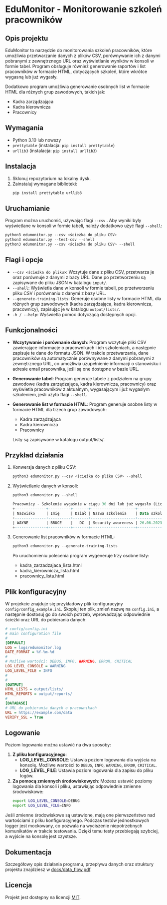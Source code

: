 # EduMonitor - Monitorowanie szkoleń pracowników

## Opis projektu
EduMonitor to narzędzie do monitorowania szkoleń pracowników, które umożliwia przetwarzanie danych z plików CSV, porównywanie ich z danymi pobranymi z zewnętrznego URL oraz wyświetlanie wyników w konsoli w formie tabel. Program obsługuje również generowanie raportów i list pracowników w formacie HTML, dotyczących szkoleń, które wkrótce wygasną lub już wygasły.

Dodatkowo program umożliwia generowanie osobnych list w formacie HTML dla różnych grup zawodowych, takich jak:

- Kadra zarządzająca
- Kadra kierownicza
- Pracownicy

## Wymagania
- Python 3.10 lub nowszy
- `prettytable` (instalacja: `pip install prettytable`)
- `urllib3` (instalacja: `pip install urllib3`)

## Instalacja
1. Sklonuj repozytorium na lokalny dysk.
2. Zainstaluj wymagane biblioteki:
   ```bash
   pip install prettytable urllib3
   ```

## Uruchamianie
Program można uruchomić, używając flagi `--csv` . Aby wyniki były wyświetlane w konsoli w formie tabeli, należy dodatkowo użyć flagi `--shell`:
   ```python
   python3 edumonitor.py --csv <ścieżka do pliku CSV>
   python3 edumonitor.py --test-csv --shell
   python3 edumonitor.py --csv <ścieżka do pliku CSV> --shell
   ```

## Flagi i opcje
- `--csv <ścieżka do pliku>`: Wczytuje dane z pliku CSV, przetwarza je oraz porównuje z danymi z bazy URL. Dane po przetworzeniu są zapisywane do pliku JSON w katalogu `input/`.
- `--shell`: Wyświetla dane w konsoli w formie tabeli, po przetworzeniu pliku CSV i porównaniu z danymi z bazy URL.
- `--generate-training-lists`: Generuje osobne listy w formacie HTML dla różnych grup zawodowych (kadra zarządzająca, kadra kierownicza, pracownicy), zapisując je w katalogu `output/lists/`.
- `-h / --help`: Wyświetla pomoc dotyczącą dostępnych opcji.

## Funkcjonalności
- **Wczytywanie i porównanie danych**: Program wczytuje pliki CSV zawierające informacje o pracownikach i ich szkoleniach, a następnie zapisuje te dane do formatu JSON. W trakcie przetwarzania, dane pracowników są automatycznie porównywane z danymi pobranymi z zewnętrznego URL, co umożliwia uzupełnienie informacji o stanowisku i adresie email pracownika, jeśli są one dostępne w bazie URL.
- **Generowanie tabel**: Program generuje tabele z podziałem na grupy zawodowe (kadra zarządzająca, kadra kierownicza, pracownicy) oraz wyświetla pracowników z aktualnym, wygasającym i już wygasłym szkoleniem, jeśli użyto flagi `--shell`.
- **Generowanie list w formacie HTML**: Program generuje osobne listy w formacie HTML dla trzech grup zawodowych:
   - Kadra zarządzająca
   - Kadra kierownicza
   - Pracownicy
   
   Listy są zapisywane w katalogu output/lists/.

## Przykład działania

1. Konwersja danych z pliku CSV:
   ```python
   python3 edumonitor.py --csv <ścieżka do pliku CSV> --shell
   ```

2. Wyświetlanie danych w konsoli:
   ```python
   python3 edumonitor.py --shell
   ```

   ```sql
   Pracownicy - Szkolenie wygaśnie w ciągu 30 dni lub już wygasło (Liczba pracowników: 1)
   +--------------+----------+-------+--------------------+----------------+------------+
   | Nazwisko     | Imię     | Dział | Nazwa szkolenia    | Data szkolenia | Ważne do   |
   +--------------+----------+-------+--------------------+----------------+------------+
   | WAYNE        | BRUCE    |   DC  | Security awareness | 26.06.2023     | 24.06.2024 |
   +--------------+----------+-------+--------------------+----------------+------------+
   ```

3. Generowanie list pracowników w formacie HTML:
   ```python
   python3 edumonitor.py --generate-training-lists
   ```

   Po uruchomieniu polecenia program wygeneruje trzy osobne listy:

   - kadra_zarzadzajaca_lista.html
   - kadra_kierownicza_lista.html
   - pracownicy_lista.html

## Plik konfiguracyjny
W projekcie znajduje się przykładowy plik konfiguracyjny `config/config_example.ini`. Skopiuj ten plik, zmień nazwę na `config.ini`, a następnie dostosuj go do swoich potrzeb, wprowadzając odpowiednie ścieżki oraz URL do pobierania danych:
```ini
# config/config.ini
# main configuration file
#
[DEFAULT]
LOG = logs/edumonitor.log
DATE_FORMAT = %Y-%m-%d
#
# Możliwe wartości: DEBUG, INFO, WARNING, ERROR, CRITICAL
LOG_LEVEL_CONSOLE = WARNING
LOG_LEVEL_FILE = INFO
#
#
[OUTPUT]
HTML_LISTS = output/lists/
HTML_REPORTS = output/reports/
#
[DATABASE]
# URL do pobierania danych o pracownikach
URL = https://example.com/data
VERIFY_SSL = True
```

## Logowanie
Poziom logowania można ustawić na dwa sposoby:
1. **Z pliku konfiguracyjnego**: 
   - **LOG_LEVEL_CONSOLE**: Ustawia poziom logowania dla wyjścia na konsolę. Możliwe wartości to `DEBUG`, `INFO`, `WARNING`, `ERROR`, `CRITICAL`.
   - **LOG_LEVEL_FILE**: Ustawia poziom logowania dla zapisu do pliku logów.
2. **Za pomocą zmiennych środowiskowych**: Możesz ustawić poziomy logowania dla konsoli i pliku, ustawiając odpowiednie zmienne środowiskowe:
   ```bash
   export LOG_LEVEL_CONSOLE=DEBUG
   export LOG_LEVEL_FILE=INFO
   ```
Jeśli zmienne środowiskowe są ustawione, mają one pierwszeństwo nad wartościami z pliku konfiguracyjnego.
Podczas testów jednostkowych logger jest mockowany, co pozwala na wyciszenie niepotrzebnych komunikatów w trakcie testowania. Dzięki temu testy przebiegają szybciej, a wyjście na konsolę jest czystsze.
## Dokumentacja

Szczegółowy opis działania programu, przepływu danych oraz struktury projektu znajdziesz w [docs/data_flow.pdf](docs/data_flow.md).

## Licencja
Projekt jest dostępny na licencji [MIT](LICENCE.md).
